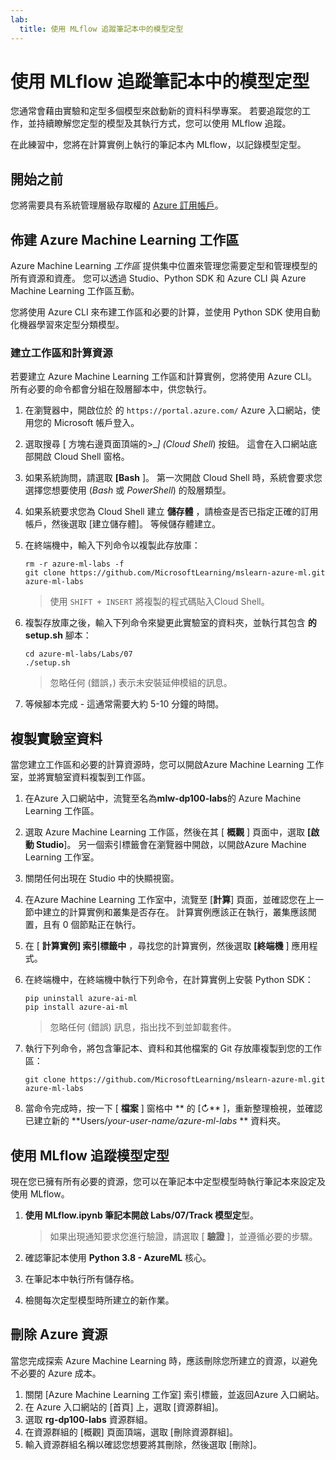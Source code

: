 ```yaml
---
lab:
  title: 使用 MLflow 追蹤筆記本中的模型定型
---
```


# 使用 MLflow 追蹤筆記本中的模型定型

您通常會藉由實驗和定型多個模型來啟動新的資料科學專案。 若要追蹤您的工作，並持續瞭解您定型的模型及其執行方式，您可以使用 MLflow 追蹤。

在此練習中，您將在計算實例上執行的筆記本內 MLflow，以記錄模型定型。

## 開始之前

您將需要具有系統管理層級存取權的 [Azure 訂用帳戶](https://azure.microsoft.com/free)。

## 佈建 Azure Machine Learning 工作區

Azure Machine Learning *工作區* 提供集中位置來管理您需要定型和管理模型的所有資源和資產。 您可以透過 Studio、Python SDK 和 Azure CLI 與 Azure Machine Learning 工作區互動。 

您將使用 Azure CLI 來布建工作區和必要的計算，並使用 Python SDK 使用自動化機器學習來定型分類模型。

### 建立工作區和計算資源

若要建立 Azure Machine Learning 工作區和計算實例，您將使用 Azure CLI。 所有必要的命令都會分組在殼層腳本中，供您執行。
1. 在瀏覽器中，開啟位於 的 `https://portal.azure.com/` Azure 入口網站，使用您的 Microsoft 帳戶登入。
1. 選取搜尋 \[ 方塊右邊頁面頂端的>_*] (Cloud Shell*) 按鈕。 這會在入口網站底部開啟 Cloud Shell 窗格。
1. 如果系統詢問，請選取 **[Bash** ]。 第一次開啟 Cloud Shell 時，系統會要求您選擇您想要使用 (*Bash* 或 *PowerShell*) 的殼層類型。 
1. 如果系統要求您為 Cloud Shell 建立 **儲存體** ，請檢查是否已指定正確的訂用帳戶，然後選取 [建立儲存體]。 等候儲存體建立。
1. 在終端機中，輸入下列命令以複製此存放庫：

    ```azurecli
    rm -r azure-ml-labs -f
    git clone https://github.com/MicrosoftLearning/mslearn-azure-ml.git azure-ml-labs
    ```

    > 使用 `SHIFT + INSERT` 將複製的程式碼貼入Cloud Shell。 

1. 複製存放庫之後，輸入下列命令來變更此實驗室的資料夾，並執行其包含 **的 setup.sh** 腳本：

    ```azurecli
    cd azure-ml-labs/Labs/07
    ./setup.sh
    ```

    > 忽略任何 (錯誤，) 表示未安裝延伸模組的訊息。 

1. 等候腳本完成 - 這通常需要大約 5-10 分鐘的時間。 

## 複製實驗室資料

當您建立工作區和必要的計算資源時，您可以開啟Azure Machine Learning 工作室，並將實驗室資料複製到工作區。 

1. 在Azure 入口網站中，流覽至名為**mlw-dp100-labs**的 Azure Machine Learning 工作區。
1. 選取 Azure Machine Learning 工作區，然後在其 [ **概觀** ] 頁面中，選取 **[啟動 Studio**]。 另一個索引標籤會在瀏覽器中開啟，以開啟Azure Machine Learning 工作室。
1. 關閉任何出現在 Studio 中的快顯視窗。
1. 在Azure Machine Learning 工作室中，流覽至 [**計算**] 頁面，並確認您在上一節中建立的計算實例和叢集是否存在。 計算實例應該正在執行，叢集應該閒置，且有 0 個節點正在執行。
1. 在 [ **計算實例] 索引標籤中** ，尋找您的計算實例，然後選取 **[終端機** ] 應用程式。
1. 在終端機中，在終端機中執行下列命令，在計算實例上安裝 Python SDK：
    ```
    pip uninstall azure-ai-ml
    pip install azure-ai-ml
    ```

    > 忽略任何 (錯誤) 訊息，指出找不到並卸載套件。

1. 執行下列命令，將包含筆記本、資料和其他檔案的 Git 存放庫複製到您的工作區：
    ```
    git clone https://github.com/MicrosoftLearning/mslearn-azure-ml.git azure-ml-labs
    ``` 
1. 當命令完成時，按一下 [ **檔案** ] 窗格中 ** 的 [&#8635;** ]，重新整理檢視，並確認已建立新的 **Users/*your-user-name/azure-ml-labs* ** 資料夾。 

## 使用 MLflow 追蹤模型定型

現在您已擁有所有必要的資源，您可以在筆記本中定型模型時執行筆記本來設定及使用 MLflow。

1. **使用 MLflow.ipynb 筆記本開啟 Labs/07/Track 模型定**型。

    > 如果出現通知要求您進行驗證，請選取 [ **驗證** ]，並遵循必要的步驟。 

1. 確認筆記本使用 **Python 3.8 - AzureML** 核心。 
1. 在筆記本中執行所有儲存格。 
1. 檢閱每次定型模型時所建立的新作業。

## 刪除 Azure 資源

當您完成探索 Azure Machine Learning 時，應該刪除您所建立的資源，以避免不必要的 Azure 成本。

1. 關閉 [Azure Machine Learning 工作室] 索引標籤，並返回Azure 入口網站。
1. 在 Azure 入口網站的 [首頁] 上，選取 [資源群組]。
1. 選取 **rg-dp100-labs** 資源群組。
1. 在資源群組的 [概觀] 頁面頂端，選取 [刪除資源群組]。 
1. 輸入資源群組名稱以確認您想要將其刪除，然後選取 [刪除]。